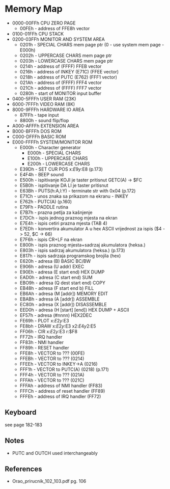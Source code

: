 # Memory Map

- 0000-00FFh   CPU ZERO PAGE
  - 00FEh - address of FFE8h vector
- 0100-01FFh   CPU STACK
- 0200-03FFh   MONITOR AND SYSTEM AREA
  - 0201h - SPECIAL CHARS mem page ptr (0 - use system mem page - E000h)
  - 0202h - UPPERCASE CHARS mem page ptr
  - 0203h - LOWERCASE CHARS mem page ptr
  - 0214h - address of (FFFF) FFEB vector
  - 0216h - address of INKEY (E71C) (FFEE vector)
  - 0218h - address of PUTC (E762) (FFF1 vector)
  - 021Ah - address of (FFFF) FFF4 vector
  - 021Ch - address of (FFFF) FFF7 vector
  - 0280h - start of MONITOR input buffer
- 0400-5FFFh   USER RAM (23K)
- 6000-7FFFh   VIDEO RAM (8K)
- 8000-9FFFh   HARDWARE IO AREA
  - 87FFh - tape input
  - 8800h - sound flip/flop
- A000-AFFFh   EXTENSION AREA
- B000-BFFFh   DOS ROM
- C000-DFFFh   BASIC ROM
- E000-FFFFh   SYSTEM/MONITOR ROM
  - E000h - Character generator
    - E000h - SPECIAL CHARS
    - E100h - UPPERCASE CHARS
    - E200h - LOWERCASE CHARS
  - E39Dh - SET CUR POS x:$E9 y:$E8 (p.173)
  - E4F4h - BEEP sound
  - E500h - ispitivanje KOJI je taster pritisnut GETC(A) -> $FC
  - E5B0h - ispitivanje DA LI je taster pritisnut
  - E63Bh - PUTS(h:A,l:Y) - terminate str with 0x04 (p.172)
  - E71Ch - unos znaka sa prikazom na ekranu - INKEY
  - E762h - PUTC(A) (p.160)
  - E79Fh - PADDLE rutina
  - E7B7h - prazna petlja za kašnjenje
  - E7DCh - ispis jednog praznog mjesta na ekran
  - E7E4h - ispis cetiri prazna mjesta (TAB 4)
  - E7EDh - konvertira akumulator A u hex ASCII vrijednost za ispis ($4 -> 52, $C -> 66)
  - E7F6h - ispis CR+LF na ekran
  - E800h - ispis praznog mjesta+sadrzaj akumulatora (heksa.)
  - E803h - ispis sadrzaj akumulatora (heksa.) (p.173)
  - E817h - ispis sadrzaja programskog brojila (hex)
  - E620h - adresa (B) BASIC BC/BW
  - E906h - adresa (U addr) EXEC
  - E90Eh - adresa (E start end) HEX DUMP
  - EAD0h - adresa (C start end) SUM
  - EBO9h - adresa (Q dest start end) COPY
  - EB48h - adresa (F start end b) FILL
  - EB6Ah - adresa (M [addr]) MEMORY EDIT
  - EBABh - adresa (A [addr]) ASSEMBLE
  - EC80h - adresa (X [addr]) DISASSEMBLE
  - EED0h - adresa (H [start] [end]) HEX DUMP + ASCII
  - EF57h - adresa (#nnnn) HEX2DEC
  - FE69h - PLOT x:$E2 y:$E3
  - FE8bh - DRAW x:$E2 y:$E3 x2:$E4 y2:$E5
  - FF06h - CIR x:$E2 y:$E3 r:$F8
  - FF72h - IRQ handler
  - FF83h - NMI handler
  - FF89h - RESET handler
  - FFE8h - VECTOR to ???       (00FE)
  - FFEBh - VECTOR to ???       (0214)
  - FFEEh - VECTOR to INKEY->A  (0216)
  - FFF1h - VECTOR to PUTC(A)   (0218) (p.171)
  - FFF4h - VECTOR to ???       (021A)
  - FFFAh - VECTOR to ???       (021C)
  - FFFAh - address of NMI handler (FF83)
  - FFFCh - address of reset handler (FF89)
  - FFFEh - address of IRQ handler (FF72)

## Keyboard

see page 182-183


## Notes

- PUTC and OUTCH used interchangeably

## References

- Orao_prirucnik_102_103.pdf pg. 106

